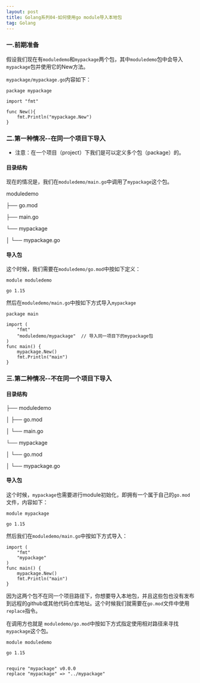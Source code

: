 ```yaml
---
layout: post
title: Golang系列04-如何使用go module导入本地包
tag: Golang
---
```


### 一.前期准备
假设我们现在有`moduledemo`和`mypackage`两个包，其中`moduledemo`包中会导入`mypackage`包并使用它的New方法。

`mypackage/mypackage.go`内容如下：

    package mypackage

    import "fmt"

    func New(){
        fmt.Println("mypackage.New")
    }

### 二.第一种情况--在同一个项目下导入
- 注意：在一个项目（project）下我们是可以定义多个包（package）的。

#### 目录结构
现在的情况是，我们在`moduledemo/main.go`中调用了`mypackage`这个包。

moduledemo

├── go.mod

├── main.go

└── mypackage

│   └── mypackage.go

#### 导入包

这个时候，我们需要在`moduledemo/go.mod`中按如下定义：

    module moduledemo

    go 1.15

然后在`moduledemo/main.go`中按如下方式导入`mypackage`

    package main

    import (
        "fmt"
        "moduledemo/mypackage"  // 导入同一项目下的mypackage包
    )
    func main() {
        mypackage.New()
        fmt.Println("main")
    }

### 三.第二种情况--不在同一个项目下导入

#### 目录结构
├── moduledemo

│   ├── go.mod

│   └── main.go

└── mypackage

│   └── go.mod

│   └── mypackage.go

#### 导入包
这个时候，`mypackage`也需要进行module初始化，即拥有一个属于自己的`go.mod`文件，内容如下：

    module mypackage

    go 1.15
然后我们在`moduledemo/main.go`中按如下方式导入：

    import (
        "fmt"
        "mypackage"
    )
    func main() {
        mypackage.New()
        fmt.Println("main")
    }

  
因为这两个包不在同一个项目路径下，你想要导入本地包，并且这些包也没有发布到远程的github或其他代码仓库地址。这个时候我们就需要在`go.mod`文件中使用`replace`指令。

在调用方也就是 `moduledemo/go.mod`中按如下方式指定使用相对路径来寻找 `mypackage`这个包。

    module moduledemo

    go 1.15


    require "mypackage" v0.0.0
    replace "mypackage" => "../mypackage"
